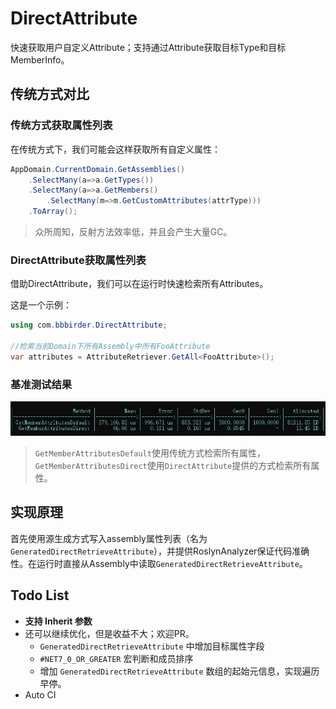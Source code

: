 # DirectAttribute
快速获取用户自定义Attribute；支持通过Attribute获取目标Type和目标MemberInfo。

## 传统方式对比
### 传统方式获取属性列表
在传统方式下，我们可能会这样获取所有自定义属性：
```csharp
AppDomain.CurrentDomain.GetAssemblies()
    .SelectMany(a=>a.GetTypes())
    .SelectMany(a=>a.GetMembers()
        .SelectMany(m=>m.GetCustomAttributes(attrType)))
    .ToArray();
```
> 众所周知，反射方法效率低，并且会产生大量GC。

### DirectAttribute获取属性列表
借助DirectAttribute，我们可以在运行时快速检索所有Attributes。

这是一个示例：
```csharp
using com.bbbirder.DirectAttribute;

//检索当前Domain下所有Assembly中所有FooAttribute
var attributes = AttributeRetriever.GetAll<FooAttribute>(); 
```

### 基准测试结果
![benchmark](Documentation/benchmark.jpg)
> `GetMemberAttributesDefault`使用传统方式检索所有属性，`GetMemberAttributesDirect`使用`DirectAttribute`提供的方式检索所有属性。

## 实现原理
首先使用源生成方式写入assembly属性列表（名为`GeneratedDirectRetrieveAttribute`），并提供RoslynAnalyzer保证代码准确性。在运行时直接从Assembly中读取`GeneratedDirectRetrieveAttribute`。

## Todo List
* **支持 Inherit 参数**
* 还可以继续优化，但是收益不大；欢迎PR。
    * `GeneratedDirectRetrieveAttribute` 中增加目标属性字段
    * `#NET7_0_OR_GREATER` 宏判断和成员排序
    * 增加 `GeneratedDirectRetrieveAttribute` 数组的起始元信息，实现遍历早停。
* Auto CI